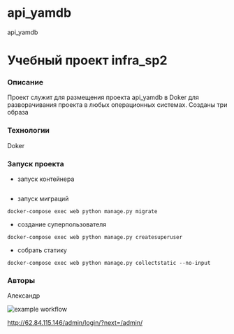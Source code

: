 # api_yamdb
api_yamdb
# Учебный проект infra_sp2
### Описание
Проект служит для размещения проекта api_yamdb в Doker для разворачивания проекта в любых операционных системах.
Созданы три образа
### Технологии
Doker
### Запуск проекта 
- запуск контейнера 
```docker-compose up -d --build
```  
- запуск миграций
``` 
docker-compose exec web python manage.py migrate
```
- создание суперпользователя
```
docker-compose exec web python manage.py createsuperuser 
```
- собрать статику
```
docker-compose exec web python manage.py collectstatic --no-input 
```

### Авторы
Александр


![example workflow](https://github.com/DovganHub/yamdb_final/actions/workflows/yamdb_workflow.yml/badge.svg)


http://62.84.115.146/admin/login/?next=/admin/ 